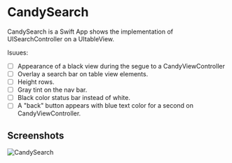 CandySearch
==========
CandySearch is a Swift App shows the implementation of UISearchController on a UItableView.

Isuues:
- [ ] Appearance of a black view during the segue to a CandyViewController
- [ ] Overlay a search bar on table view elements. 
- [ ] Height rows.
- [ ] Gray tint on the nav bar.
- [ ] Black color status bar instead of white.
- [ ] A "back" button appears with blue text color for a second on CandyViewController.

## Screenshots
![CandySearch](./CandySearch.gif)
